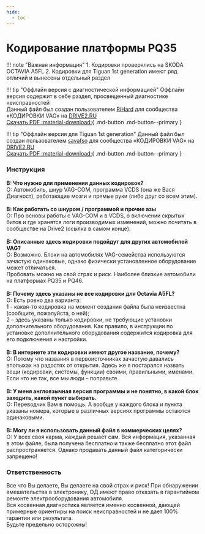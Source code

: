 ```yaml
---
hide:
  - toc
---
```


<style>
  .md-content__button {
    display: none;
  }
</style>

# Кодирование платформы PQ35

!!! note "Важная информация"
    1. Кодировки проверялись на SKODA OCTAVIA A5FL
    2. Кодировки для Tiguan 1st generation имеют ряд отличий и вынесены отдельный раздел

!!! tip "Оффлайн версия с диагностической информацией"
    Оффлайн версия содержит в себе раздел, просвещенный диагностике неисправностей   
    Данный файл был создан пользователем [RiHard](https://www.drive2.ru/users/rihard/) для сообщества «КОДИРОВКИ VAG» на [DRIVE2.RU](https://www.drive2.ru/communities/3868/)  
    [Скачать PDF :material-download:](PQ35.pdf){ .md-button .md-button--primary }

!!! tip "Оффлайн версия для Tiguan 1st generation"
    Данный файл был создан пользователем [savafso](https://www.drive2.ru/users/savafso) для сообщества «КОДИРОВКИ VAG» на [DRIVE2.RU](https://www.drive2.ru/communities/3868/)  
    [Скачать PDF :material-download:](PQ35_Tiguan.pdf){ .md-button .md-button--primary }
    
### Инструкция
**В: Что нужно для применения данных кодировок?**  
О: Автомобиль, шнур VAG-COM, программа VCDS (она же Вася Диагност), работающие мозги и прямые руки (либо друг со всем этим). <br><br>
**В: Как работать со шнуром / программой и прочие азы**  
О: Про основы работы с VAG-COM и в VCDS, о включении скрытых битов и где хранятся логи производимых изменений, можно почитать в сообществе на Drive2 (ссылка в самом конце).  <br><br>
**В: Описанные здесь кодировки подойдут для других автомобилей VAG?**  
О: Возможно. Блоки на автомобилях VAG-семейства используются зачастую одинаковые, однако физически установленное оборудование может отличаться.  
Пробовать можно на свой страх и риск. Наиболее близкие автомобили на платформах PQ35 и PQ46.  <br><br>
**В: Почему здесь указаны не все кодировки для Octavia A5FL?**  
О: Есть ровно два варианта:   
1 - какая-то кодировка на момент создания файла была неизвестна (сообщите, пожалуйста, о ней);  
2 – здесь указаны только кодировки, не требующие установки дополнительного оборудования. Как правило, в инструкции по установке дополнительного оборудования содержится кодировка для его подключения и настройки.  <br><br>
**В: В интернете эти кодировки имеют другое название, почему?**  
О: Потому что названия в первоисточниках зачастую давались впопыхах на радостях от открытия. Здесь же я постарался назвать вещи (кодировки, системы, функции) своими, правильными, именами. Если что не так, все мы люди – поправьте.  <br><br>
**В: У меня англоязычная версия программы и не понятно, в какой блок заходить, какой пункт выбирать.**  
О: Переводчик Вам в помощь. А вообще у каждого блока и пункта указаны номера, которые в различных версиях программы остаются одинаковыми.  <br><br>
**В: Могу ли я использовать данный файл в коммерческих целях?**  
О: У всех своя карма, каждый решает сам. Вся информация, указанная в этом файле, была получена бесплатно и также бесплатно этот файл распространяется. Однако продавать данный файл категорически запрещено!  

### Ответственность
Все что Вы делаете, Вы делаете на свой страх и риск! При обнаружении вмешательства в электронику, ОД имеют право отказать в гарантийном ремонте электрооборудования автомобиля.  
Вся косвенная диагностика является именно косвенной, дающей примерные ориентиры на поиск неисправностей и не дает 100% гарантии или результата.   
Будьте предельно осторожны!